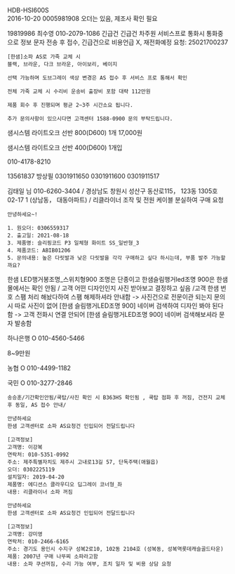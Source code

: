 HDB-HSI600S 	
2016-10-20 
0005981908
오더는 있음, 제조사 확인 필요

19819986 최수영
010-2079-1086 긴급건
긴급건 차주원 서비스프로 통화시 통화중으로 정보 문자 전송 후 접수, 긴급건으로 비용언급 X, 재전화예정
요청: 25021700237

```
[한샘]소파 AS로 가죽 교체 시 
블랙, 브라운, 다크 브라운, 아이보리, 베이지 
```
```
선택 가능하며 도브그레이 색상 변경은 AS 접수 후 서비스 프로 통해서 확인
```
```
전체 가죽 교체 시 수리비 운송비 출장비 포함 대략 112만원
```
```
제품 회수 후 진행되며 평균 2~3주 시간소요 됩니다.
```
```
추가 문의사항이 있으시다면 고객센터 1588-0900 문의 부탁드립니다.
```


샘시스템 라이트오크 선반 800(D600) 1개 17,000원

샘시스템 라이트오크 선반 400(D600) 1개입

010-4178-8210

13561837  방상필
0301911650
0301911600
0301911517


김태일 님 010-6260-3404 / 경상남도 창원시 성산구 동산로115， 123동 1305호 02-17 1 (상남동， 대동아파트) / 리클라이너 조작 및 전원 케이블 분실하여 구매 요청


```
안녕하세요~!

1. 원오더: 0306559317 
2. 출고일: 2021-08-18
3. 제품명: 슬리핑코드 P3 일체형 화이트 SS_일반형_3
4. 제품코드: ABIB01206
5. 문의내용: 높은 다릿발과 낮은 다릿발을 각각 구매하고 싶다 하시는데, 부품 발주 가능할까요?
```



한샘 LED행거봉조명_스위치형900 조명은 단종이고 한샘슬림행거led조명 900은 한샘몰에서는 확인 안됨 / 고객 어떤 디자인인지 사진 받아보고 결정하고 싶음 /고객 한샘 번호 스팸 처리 해놨다하여 스팸 해제하셔라 안내함 -> 사진건으로 전문이관 되는지 문의시 따로 사진이 없어 [한샘 슬림행거LED조명 900] 네이버 검색하여 디자인 봐야 된다함 -> 고객 전화시 연결 안되어 [한샘 슬림행거LED조명 900] 네이버 검색해보셔라 문자 발송함


하나은행
O 010-4560-5466

8~9만원


농협
O 010-4499-1182


국민
O 010-3277-2846


```
송승훈/기간확인안됨/쿡탑/사진 확인 시 B363HS 확인됨 , 쿡탑 점화 후 꺼짐, 건전지 교체 후 동일, AS 접수 안내/
```


```
안녕하세요
한샘 고객센터로 소파 AS요청건 인입되어 전달드립니다

[고객정보] 
고객명: 이강복
연락처: 010-5351-0992
주소: 제주특별자치도 제주시 고내로13길 57, 단독주택(애월읍)
오더: 0302225119
설치일자: 2019-04-20
제품명: 에디션스 클라우디오 딥그레이 코너형_좌
내용: 리클라이너 소파 꺼짐
```

```
안녕하세요
한샘 고객센터로 소파 AS요청건 인입되어 전달드립니다

[고객정보] 
고객명: 강미영
연락처: 010-2466-6165
주소: 경기도 용인시 수지구 성복2로10, 102동 2104호 (성복동, 성복역롯데캐슬골드타운)
제품: 2007년 구매 나뚜찌 소파라고함
내용: 소파 쿠션꺼짐, 수리 가능 여부, 조치 일자 및 비용 상담 요청
```